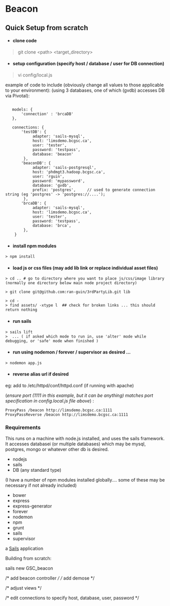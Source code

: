 # Beacon

## Quick Setup from scratch

* #### clone code 
> git clone \<path\> \<target_directory\>

* #### setup configuration (specify host / database / user for DB connection) 
> vi config/local.js 

example of code to include (obviously change all values to those applicable to your environment):
 (using 3 databases, one of which (gvdb) accesses DB via Pivotal):

```

   models: {
       'connection' : 'brcaDB'
   },

   connections: {
       'testDB': {
            adapter: 'sails-mysql',
            host: 'limsdemo.bcgsc.ca',
            user: 'tester',
            password: 'testpass',
            database: 'beacon'
        },
       'beaconDB': {
            adapter: 'sails-postgresql',
            host: 'phdmgt3.hadoop.bcgsc.ca',
            user: 'rguin',
            password: 'mypassword',
            database: 'gvdb',
            prefix: 'postgres',     // used to generate connection string (eg 'postgres' -> 'postgres://....');
        },
       'brcaDB': {
            adapter: 'sails-mysql',
            host: 'limsdemo.bcgsc.ca',
            user: 'tester',
            password: 'testpass',
            database: 'brca',
        },
    }
```

* #### install npm modules
```
> npm install
```

* #### load js or css files (may add lib link or replace individual asset files)
```
> cd .. # go to directory where you want to place js/css/image library (normally one directory below main node project directory)

> git clone git@github.com:ran-guin/3rdPartyLib.git lib

> cd -
> find assets/ -xtype l  ## check for broken links ... this should return nothing
```

* #### run sails
```
> sails lift   
>  ... ( if asked which mode to run in, use 'alter' mode while debugging, or 'safe' mode when finished )
```

* #### run using nodemon / forever / supervisor as desired ... 
```
> nodemon app.js
```

* #### reverse alias url if desired 


eg: add to /etc/httpd/conf/httpd.conf (if running with apache)

(*ensure port (1111 in this example, but it can be anything) matches port specification in config.local.js file above*) :

```
ProxyPass /beacon http://limsdemo.bcgsc.ca:1111
ProxyPassReverse /beacon http://limsdemo.bcgsc.ca:1111
```

### Requirements

This runs on a machine with node.js installed, and uses the sails framework.
It accesses databasei (or multiple databases) which may be mysql, postgres, mongo or whatever other db is desired.

* nodejs
* sails
* DB (any standard type)

(I have a number of npm modules installed globally.... some of these may be necessary if not already included)
* bower
* express
* express-generator
* forever
* nodemon
* npm
* grunt
* sails
* supervisor

a [Sails](http://sailsjs.org) application

Building from scratch:

sails new GSC_beacon

/* add beacon controller */
/* add demose */

/* adjust views */

/* edit connections   to specify host, database, user, password */
